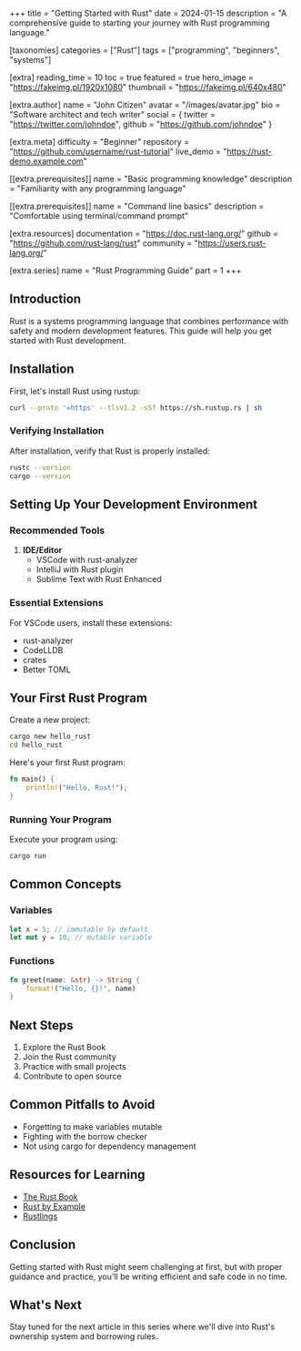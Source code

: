 +++
title = "Getting Started with Rust"
date = 2024-01-15
description = "A comprehensive guide to starting your journey with Rust programming language."

[taxonomies]
categories = ["Rust"]
tags = ["programming", "beginners", "systems"]

[extra]
reading_time = 10
toc = true
featured = true
hero_image = "https://fakeimg.pl/1920x1080"
thumbnail = "https://fakeimg.pl/640x480"

[extra.author]
name = "John Citizen"
avatar = "/images/avatar.jpg"
bio = "Software architect and tech writer"
social = { twitter = "https://twitter.com/johndoe", github = "https://github.com/johndoe" }

[extra.meta]
difficulty = "Beginner"
repository = "https://github.com/username/rust-tutorial"
live_demo = "https://rust-demo.example.com"

[[extra.prerequisites]]
name = "Basic programming knowledge"
description = "Familiarity with any programming language"

[[extra.prerequisites]]
name = "Command line basics"
description = "Comfortable using terminal/command prompt"

[extra.resources]
documentation = "https://doc.rust-lang.org/"
github = "https://github.com/rust-lang/rust"
community = "https://users.rust-lang.org/"

[extra.series]
name = "Rust Programming Guide"
part = 1
+++

## Introduction

Rust is a systems programming language that combines performance with safety and modern development features. This guide will help you get started with Rust development.

## Installation

First, let's install Rust using rustup:

```bash
curl --proto '=https' --tlsv1.2 -sSf https://sh.rustup.rs | sh
```

### Verifying Installation

After installation, verify that Rust is properly installed:

```bash
rustc --version
cargo --version
```

## Setting Up Your Development Environment

### Recommended Tools

1. **IDE/Editor**
   - VSCode with rust-analyzer
   - IntelliJ with Rust plugin
   - Sublime Text with Rust Enhanced

### Essential Extensions

For VSCode users, install these extensions:
- rust-analyzer
- CodeLLDB
- crates
- Better TOML

## Your First Rust Program

Create a new project:

```bash
cargo new hello_rust
cd hello_rust
```

Here's your first Rust program:

```rust
fn main() {
    println!("Hello, Rust!");
}
```

### Running Your Program

Execute your program using:

```bash
cargo run
```

## Common Concepts

### Variables

```rust
let x = 5; // immutable by default
let mut y = 10; // mutable variable
```

### Functions

```rust
fn greet(name: &str) -> String {
    format!("Hello, {}!", name)
}
```

## Next Steps

1. Explore the Rust Book
2. Join the Rust community
3. Practice with small projects
4. Contribute to open source

## Common Pitfalls to Avoid

- Forgetting to make variables mutable
- Fighting with the borrow checker
- Not using cargo for dependency management

## Resources for Learning

- [The Rust Book](https://doc.rust-lang.org/book/)
- [Rust by Example](https://doc.rust-lang.org/rust-by-example/)
- [Rustlings](https://github.com/rust-lang/rustlings/)

## Conclusion

Getting started with Rust might seem challenging at first, but with proper guidance and practice, you'll be writing efficient and safe code in no time.

## What's Next

Stay tuned for the next article in this series where we'll dive into Rust's ownership system and borrowing rules.
